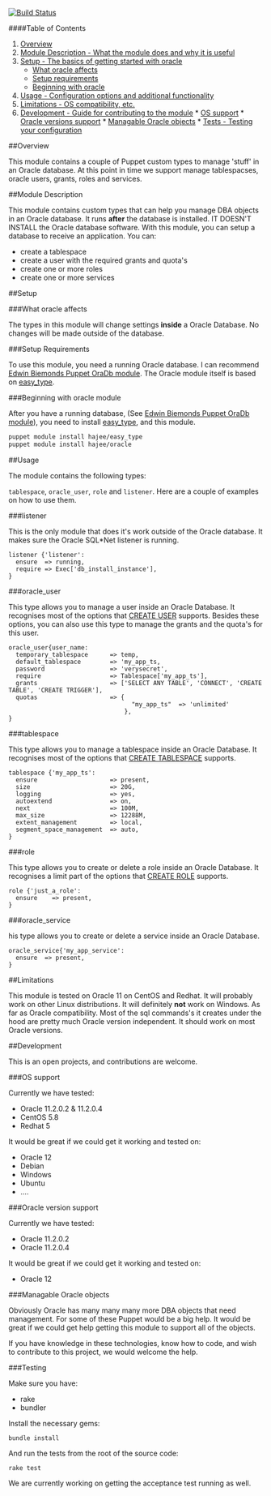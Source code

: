 [![Build Status](https://travis-ci.org/hajee/oracle.png?branch=master)](https://travis-ci.org/hajee/oracle)

####Table of Contents

1. [Overview](#overview)
2. [Module Description - What the module does and why it is useful](#module-description)
3. [Setup - The basics of getting started with oracle](#setup)
    * [What oracle affects](#what-oracle-affects)
    * [Setup requirements](#setup-requirements)
    * [Beginning with oracle](#beginning-with-oracle)
4. [Usage - Configuration options and additional functionality](#usage)
5. [Limitations - OS compatibility, etc.](#limitations)
6. [Development - Guide for contributing to the module](#development)
		* [OS support](#os_support)
		* [Oracle versions support](#oracle_version_support)
		* [Managable Oracle objects](#managable_oracle_objects)
		* [Tests - Testing your configuration](#tests)

##Overview

This module contains a couple of Puppet custom types to manage 'stuff' in an Oracle database. At this point in time we support manage tablespacses, oracle users, grants, roles and services.

##Module Description

This module contains custom types that can help you manage DBA objects in an Oracle database. It runs **after** the database is installed. IT DOESN'T INSTALL the Oracle database software. With this module, you can setup a database to receive an application. You can:

* create a tablespace
* create a user with the required grants and quota's
* create one or more roles
* create one or more services 

##Setup

###What oracle affects

The types in this module will change settings **inside** a Oracle Database. No changes will be made outside of the database. 

###Setup Requirements

To use this module, you need a running Oracle database. I can recommend [Edwin Biemonds Puppet OraDb module](https://github.com/biemond/puppet/tree/master/modules/oradb). The Oracle module itself is based on [easy_type](https://github.com/hajee/easy_type).

###Beginning with oracle module

After you have a running database, (See [Edwin Biemonds Puppet OraDb module](https://github.com/biemond/puppet/tree/master/modules/oradb)), you need to install [easy_type](https://github.com/hajee/easy_type), and this module.

```sh
puppet module install hajee/easy_type
puppet module install hajee/oracle
```

##Usage

The module contains the following types:

`tablespace`, `oracle_user`, `role` and `listener`. Here are a couple of examples on how to use them.

###listener

This is the only module that does it's work outside of the Oracle database. It makes sure the Oracle SQL*Net listener is running. 

```puppet
listener {'listener':
  ensure  => running,
  require => Exec['db_install_instance'],
}
```

###oracle_user

This type allows you to manage a user inside an Oracle Database. It recognises most of the options that [CREATE USER](http://docs.oracle.com/cd/B28359_01/server.111/b28286/statements_8003.htm#SQLRF01503) supports. Besides these options, you can also use this type to manage the grants and the quota's for this user.

```puppet
oracle_user{user_name:
  temporary_tablespace      => temp,
  default_tablespace        => 'my_app_ts,
  password                  => 'verysecret',
  require                   => Tablespace['my_app_ts'],
  grants                    => ['SELECT ANY TABLE', 'CONNECT', 'CREATE TABLE', 'CREATE TRIGGER'],
  quotas                    => {
                                  "my_app_ts"  => 'unlimited'
                                },
}
```

###tablespace

This type allows you to manage a tablespace inside an Oracle Database. It recognises most of the options that [CREATE TABLESPACE](http://docs.oracle.com/cd/B28359_01/server.111/b28310/tspaces002.htm#ADMIN11359) supports. 

```puppet
tablespace {'my_app_ts':
  ensure                    => present,
  size                      => 20G,
  logging                   => yes,
  autoextend                => on,
  next                      => 100M,
  max_size                  => 12288M,
  extent_management         => local,
  segment_space_management  => auto,
}
```

###role

This type allows you to create or delete a role inside an Oracle Database. It recognises a limit part of the options that [CREATE ROLE](http://docs.oracle.com/cd/B28359_01/server.111/b28286/statements_6012.htm#SQLRF01311) supports. 


```puppet
role {'just_a_role':
  ensure    => present,
}
```

###oracle_service

his type allows you to create or delete a service inside an Oracle Database. 


```puppet
oracle_service{'my_app_service':
  ensure  => present,
}
```

##Limitations

 This module is tested on Oracle 11 on CentOS and Redhat. It will probably work on other Linux distributions. It will definitely **not** work on Windows. As far as Oracle compatibility. Most of the sql commands's it creates under the hood are pretty much Oracle version independent. It should work on most Oracle versions. 

##Development

This is an open projects, and contributions are welcome. 

###OS support

Currently we have tested:

* Oracle 11.2.0.2 & 11.2.0.4
* CentOS 5.8
* Redhat 5

It would be great if we could get it working and tested on:

* Oracle 12
* Debian
* Windows
* Ubuntu
* ....

###Oracle version support

Currently we have tested:

* Oracle 11.2.0.2
* Oracle 11.2.0.4

It would be great if we could get it working and tested on:

* Oracle 12

###Managable Oracle objects

Obviously Oracle has many many many more DBA objects that need management. For some of these Puppet would be a big help. It would be great if we could get help getting this module to support all of the objects.

If you have knowledge in these technologies, know how to code, and wish to contribute to this project, we would welcome the help.

###Testing

Make sure you have:

* rake
* bundler

Install the necessary gems:

    bundle install

And run the tests from the root of the source code:

    rake test

We are currently working on getting the acceptance test running as well.


